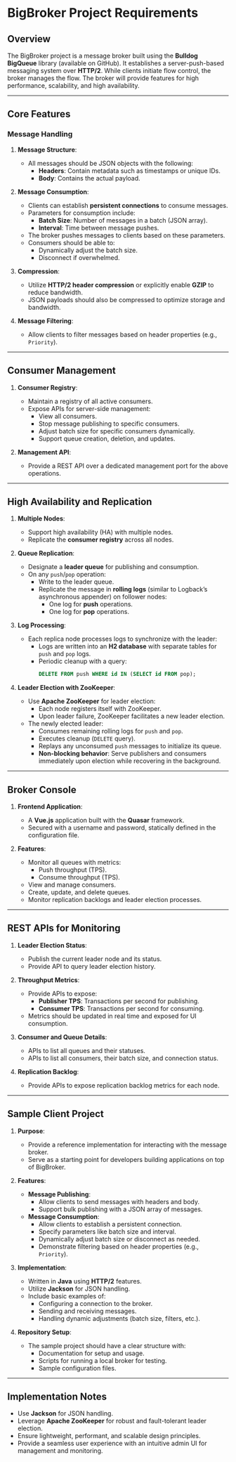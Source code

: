 # **BigBroker Project Requirements**

## **Overview**
The BigBroker project is a message broker built using the **Bulldog BigQueue** library (available on GitHub). It establishes a server-push-based messaging system over **HTTP/2**. While clients initiate flow control, the broker manages the flow. The broker will provide features for high performance, scalability, and high availability.

---

## **Core Features**

### **Message Handling**
1. **Message Structure**:
   - All messages should be JSON objects with the following:
     - **Headers**: Contain metadata such as timestamps or unique IDs.
     - **Body**: Contains the actual payload.

2. **Message Consumption**:
   - Clients can establish **persistent connections** to consume messages.
   - Parameters for consumption include:
     - **Batch Size**: Number of messages in a batch (JSON array).
     - **Interval**: Time between message pushes.
   - The broker pushes messages to clients based on these parameters.
   - Consumers should be able to:
     - Dynamically adjust the batch size.
     - Disconnect if overwhelmed.

3. **Compression**:
   - Utilize **HTTP/2 header compression** or explicitly enable **GZIP** to reduce bandwidth.
   - JSON payloads should also be compressed to optimize storage and bandwidth.

4. **Message Filtering**:
   - Allow clients to filter messages based on header properties (e.g., `Priority`).

---

## **Consumer Management**
1. **Consumer Registry**:
   - Maintain a registry of all active consumers.
   - Expose APIs for server-side management:
     - View all consumers.
     - Stop message publishing to specific consumers.
     - Adjust batch size for specific consumers dynamically.
     - Support queue creation, deletion, and updates.

2. **Management API**:
   - Provide a REST API over a dedicated management port for the above operations.

---

## **High Availability and Replication**
1. **Multiple Nodes**:
   - Support high availability (HA) with multiple nodes.
   - Replicate the **consumer registry** across all nodes.

2. **Queue Replication**:
   - Designate a **leader queue** for publishing and consumption.
   - On any `push`/`pop` operation:
     - Write to the leader queue.
     - Replicate the message in **rolling logs** (similar to Logback’s asynchronous appender) on follower nodes:
       - One log for **push** operations.
       - One log for **pop** operations.

3. **Log Processing**:
   - Each replica node processes logs to synchronize with the leader:
     - Logs are written into an **H2 database** with separate tables for `push` and `pop` logs.
     - Periodic cleanup with a query:  
       ```sql
       DELETE FROM push WHERE id IN (SELECT id FROM pop);
       ```

4. **Leader Election with ZooKeeper**:
   - Use **Apache ZooKeeper** for leader election:
     - Each node registers itself with ZooKeeper.
     - Upon leader failure, ZooKeeper facilitates a new leader election.
   - The newly elected leader:
     - Consumes remaining rolling logs for `push` and `pop`.
     - Executes cleanup (`DELETE` query).
     - Replays any unconsumed `push` messages to initialize its queue.
     - **Non-blocking behavior**: Serve publishers and consumers immediately upon election while recovering in the background.

---

## **Broker Console**
1. **Frontend Application**:
   - A **Vue.js** application built with the **Quasar** framework.
   - Secured with a username and password, statically defined in the configuration file.

2. **Features**:
   - Monitor all queues with metrics:
     - Push throughput (TPS).
     - Consume throughput (TPS).
   - View and manage consumers.
   - Create, update, and delete queues.
   - Monitor replication backlogs and leader election processes.

---

## **REST APIs for Monitoring**
1. **Leader Election Status**:
   - Publish the current leader node and its status.
   - Provide API to query leader election history.

2. **Throughput Metrics**:
   - Provide APIs to expose:
     - **Publisher TPS**: Transactions per second for publishing.
     - **Consumer TPS**: Transactions per second for consuming.
   - Metrics should be updated in real time and exposed for UI consumption.

3. **Consumer and Queue Details**:
   - APIs to list all queues and their statuses.
   - APIs to list all consumers, their batch size, and connection status.

4. **Replication Backlog**:
   - Provide APIs to expose replication backlog metrics for each node.

---

## **Sample Client Project**
1. **Purpose**:
   - Provide a reference implementation for interacting with the message broker.
   - Serve as a starting point for developers building applications on top of BigBroker.

2. **Features**:
   - **Message Publishing**:
     - Allow clients to send messages with headers and body.
     - Support bulk publishing with a JSON array of messages.
   - **Message Consumption**:
     - Allow clients to establish a persistent connection.
     - Specify parameters like batch size and interval.
     - Dynamically adjust batch size or disconnect as needed.
     - Demonstrate filtering based on header properties (e.g., `Priority`).

3. **Implementation**:
   - Written in **Java** using **HTTP/2** features.
   - Utilize **Jackson** for JSON handling.
   - Include basic examples of:
     - Configuring a connection to the broker.
     - Sending and receiving messages.
     - Handling dynamic adjustments (batch size, filters, etc.).

4. **Repository Setup**:
   - The sample project should have a clear structure with:
     - Documentation for setup and usage.
     - Scripts for running a local broker for testing.
     - Sample configuration files.

---

## **Implementation Notes**
- Use **Jackson** for JSON handling.
- Leverage **Apache ZooKeeper** for robust and fault-tolerant leader election.
- Ensure lightweight, performant, and scalable design principles.
- Provide a seamless user experience with an intuitive admin UI for management and monitoring.
